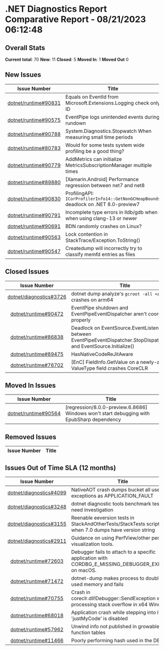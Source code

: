 # .NET Diagnostics Report Comparative Report - 08/21/2023 06:12:48

## Overall Stats

**Current total**: 70
**New**: 11
**Closed**: 5
**Moved In**: 1
**Moved Out** 0

## New Issues

| **Issue Number** | **Title** |
| :--------------: | --------- |
| [dotnet/runtime#90831](https://github.com/dotnet/runtime/issues/90831) | Equals on EventId from Microsoft.Extensions.Logging check only ID |
| [dotnet/runtime#90575](https://github.com/dotnet/runtime/issues/90575) | EventPipe logs unintended events during rundown |
| [dotnet/runtime#90788](https://github.com/dotnet/runtime/issues/90788) | System.Diagnostics.Stopwatch When measuring small time periods |
| [dotnet/runtime#80783](https://github.com/dotnet/runtime/issues/80783) | Would for some tests system wide profiling be a good thing?  |
| [dotnet/runtime#90779](https://github.com/dotnet/runtime/issues/90779) | AddMetrics can initialize MetricsSubscriptionManager multiple times |
| [dotnet/runtime#89880](https://github.com/dotnet/runtime/issues/89880) | [Xamarin.Android] Performance regression between net7 and net8 |
| [dotnet/runtime#90830](https://github.com/dotnet/runtime/issues/90830) | ProfilingAPI: `ICorProfilerInfo14::GetNonGCHeapBounds` deadlock on .NET 8.0-preview7 |
| [dotnet/runtime#90791](https://github.com/dotnet/runtime/issues/90791) | Incomplete type errors in lldb/gdb when when using clang-13 or newer |
| [dotnet/runtime#90691](https://github.com/dotnet/runtime/issues/90691) | BDN randomly crashes on Linux? |
| [dotnet/runtime#90563](https://github.com/dotnet/runtime/issues/90563) | Lock contention in StackTrace/Exception.ToString() |
| [dotnet/runtime#90547](https://github.com/dotnet/runtime/issues/90547) | Createdump will incorrectly try to classify memfd entries as files |

## Closed Issues

| **Issue Number** | **Title** |
| :--------------: | --------- |
| [dotnet/diagnostics#3726](https://github.com/dotnet/diagnostics/issues/3726) | dotnet dump analyze's `gcroot -all <address>` crashes on arm64 |
| [dotnet/runtime#90472](https://github.com/dotnet/runtime/issues/90472) | EventPipe shutdown and EventPipeEventDispatcher aren't coordinated properly |
| [dotnet/runtime#86838](https://github.com/dotnet/runtime/issues/86838) | Deadlock on EventSource.EventListenersLock between EventPipeEventDispatcher.StopDispatchTask() and EventSource.Initialize() |
| [dotnet/runtime#89475](https://github.com/dotnet/runtime/issues/89475) | HasNativeCodeReJitAware |
| [dotnet/runtime#76702](https://github.com/dotnet/runtime/issues/76702) | [EnC] FieldInfo.GetValue on a newly-added ValueType field crashes CoreCLR |

## Moved In Issues

| **Issue Number** | **Title** |
| :--------------: | --------- |
| [dotnet/runtime#90564](https://github.com/dotnet/runtime/issues/90564) | [regression/8.0.0-preview.6.8686] Windows won't start debugging with EpubSharp dependency |

## Removed Issues

| **Issue Number** | **Title** |
| :--------------: | --------- |

## Issues Out of Time SLA (12 months)

| **Issue Number** | **Title** |
| :--------------: | --------- |
| [dotnet/diagnostics#4099](https://github.com/dotnet/diagnostics/issues/4099) | NativeAOT crash dumps bucket all user exceptions as APPLICATION_FAULT |
| [dotnet/diagnostics#3248](https://github.com/dotnet/diagnostics/issues/3248) | dotnet diagnostic tools benchmark tests need investigation |
| [dotnet/diagnostics#3155](https://github.com/dotnet/diagnostics/issues/3155) | Reenable eeversion tests in StackAndOtherTests/StackTests scripts when 7.0 dumps have version string |
| [dotnet/diagnostics#2911](https://github.com/dotnet/diagnostics/issues/2911) | Guidance on using PerfView/other perf visualization tools. |
| [dotnet/runtime#72603](https://github.com/dotnet/runtime/issues/72603) | Debugger fails to attach to a specific application with CORDBG_E_MISSING_DEBUGGER_EXPORTS on macOS. |
| [dotnet/runtime#71472](https://github.com/dotnet/runtime/issues/71472) | dotnet-dump makes process to double its used memory and fails |
| [dotnet/runtime#70755](https://github.com/dotnet/runtime/issues/70755) | Crash in coreclr.dll!Debugger::SendException while processing stack overflow in x64 Windows |
| [dotnet/runtime#68018](https://github.com/dotnet/runtime/issues/68018) | Application crash while stepping into if 'justMyCode' is disabled |
| [dotnet/runtime#57962](https://github.com/dotnet/runtime/issues/57962) | Unwind info not published in growable function tables |
| [dotnet/runtime#11466](https://github.com/dotnet/runtime/issues/11466) | Poorly performing hash used in the DBI |

